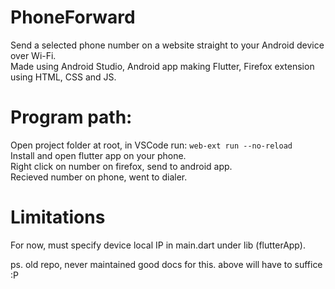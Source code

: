 # PhoneForward
 Send a selected phone number on a website straight to your Android device over Wi-Fi.</br>
 Made using Android Studio, Android app making Flutter, Firefox extension using HTML, CSS and JS.
 
# Program path:
   Open project folder at root, in VSCode run: ```web-ext run --no-reload```</br>
   Install and open flutter app on your phone.</br>
   Right click on number on firefox, send to android app.</br>
   Recieved number on phone, went to dialer.</br>

# Limitations 
For now, must specify device local IP in main.dart under lib (flutterApp).

ps. old repo, never maintained good docs for this. above will have to suffice :P

